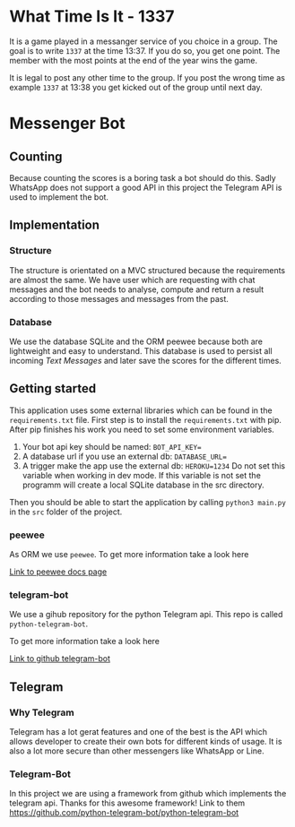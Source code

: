 # What Time Is It - 1337

It is a game played in a messanger service of you choice in a group.
The goal is to write `1337` at the time 13:37. If you do so, you get one point.
The member with the most points at the end of the year wins the game.

It is legal to post any other time to the group. If you post the wrong time as example `1337` at 13:38
you get kicked out of the group until next day.

# Messenger Bot

## Counting

Because counting the scores is a boring task a bot should do this. Sadly WhatsApp does not support
a good API in this project the Telegram API is used to implement the bot.

## Implementation

### Structure

The structure is orientated on a MVC structured because the requirements are almost the same.
We have user which are requesting with chat messages and the bot needs to analyse, compute and return a result
according to those messages and messages from the past.

### Database

We use the database SQLite and the ORM peewee because both are lightweight and easy to understand.
This database is used to persist all incoming *Text Messages* and later
save the scores for the different times. 


## Getting started

This application uses some external libraries which can be found in the `requirements.txt` file.
First step is to install the `requirements.txt` with pip. After pip finishes his work you need to 
set some environment variables.

1. Your bot api key should be named: `BOT_API_KEY=`
2. A database url if you use an external db: `DATABASE_URL=`
3. A trigger make the app use the external db: `HEROKU=1234` 
   Do not set this variable when working in dev mode. If this variable is not set the programm will create a local SQLite 
   database in the src directory.

Then you should be able to start the application by calling `python3 main.py`
in the `src` folder of the project.

### peewee

As ORM we use `peewee`. To get more information take a look here

[Link to peewee docs page](http://docs.peewee-orm.com/en/latest/)

### telegram-bot

We use a gihub repository for the python Telegram api. This repo is called `python-telegram-bot`.

To get more information take a look here

[Link to github telegram-bot](https://github.com/python-telegram-bot/python-telegram-bot)

## Telegram

### Why Telegram

Telegram has a lot gerat features and one of the best is the API which allows
developer to create their own bots for different kinds of usage. It is also a lot 
more secure than other messengers like WhatsApp or Line.

### Telegram-Bot

In this project we are using a framework from github which implements
the telegram api. Thanks for this awesome framework!
Link to them https://github.com/python-telegram-bot/python-telegram-bot
